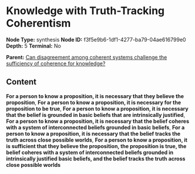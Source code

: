 # Knowledge with Truth-Tracking Coherentism

**Node Type:** synthesis
**Node ID:** f3f5e9b6-1df1-4277-ba79-04ae616799e0
**Depth:** 5
**Terminal:** No

**Parent:** [Can disagreement among coherent systems challenge the sufficiency of coherence for knowledge?](can-disagreement-among-coherent-systems-challenge-the-sufficiency-of-coherence-for-knowledge-antithesis-341966d6-cd0b-4b8a-a4e5-46b6daff5772.md)

## Content

**For a person to know a proposition, it is necessary that they believe the proposition**, **For a person to know a proposition, it is necessary for the proposition to be true**, **For a person to know a proposition, it is necessary that the belief is grounded in basic beliefs that are intrinsically justified**, **For a person to know a proposition, it is necessary that the belief coheres with a system of interconnected beliefs grounded in basic beliefs**, **For a person to know a proposition, it is necessary that the belief tracks the truth across close possible worlds**, **For a person to know a proposition, it is sufficient that they believe the proposition, the proposition is true, the belief coheres with a system of interconnected beliefs grounded in intrinsically justified basic beliefs, and the belief tracks the truth across close possible worlds**
